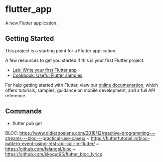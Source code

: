 # flutter_app

A new Flutter application.

## Getting Started

This project is a starting point for a Flutter application.

A few resources to get you started if this is your first Flutter project:

- [Lab: Write your first Flutter app](https://flutter.dev/docs/get-started/codelab)
- [Cookbook: Useful Flutter samples](https://flutter.dev/docs/cookbook)

For help getting started with Flutter, view our
[online documentation](https://flutter.dev/docs), which offers tutorials,
samples, guidance on mobile development, and a full API reference.

## Commands
 - flutter pub get

 BLOC: https://www.didierboelens.com/2018/12/reactive-programming---streams---bloc---practical-use-cases/
 ~ https://fluttertutorial.in/bloc-pattern-event-using-rest-api-call-in-flutter/
 ~ https://github.com/felangel/bloc
 ~ https://github.com/kkogut95/flutter_bloc_lyrics